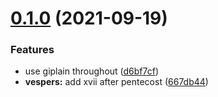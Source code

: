 # [0.1.0](https://github.com/St-Josephs-Gateshead/SundayVespers/compare/v0.0.13...v0.1.0) (2021-09-19)


### Features

* use giplain throughout ([d6bf7cf](https://github.com/St-Josephs-Gateshead/SundayVespers/commit/d6bf7cf369a4c72c0b4fe952619b8c862d9676d5))
* **vespers:** add xvii after pentecost ([667db44](https://github.com/St-Josephs-Gateshead/SundayVespers/commit/667db449ced4c340660fa862600019c8e80c60f3))
